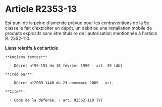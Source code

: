 # Article R2353-13

Est puni de la peine d'amende prévue pour les contraventions de la 5e classe le fait d'exploiter un dépôt, un débit ou une
installation mobile de produits explosifs sans être titulaire de l'autorisation mentionnée à l'article R. 2352-110.

**Liens relatifs à cet article**

	**Anciens textes**:

	  - Décret n°90-153 du 16 février 1990 - art. 39 (Ab)

	**Créé par**:

	  - Décret n°2009-1440 du 23 novembre 2009 - art.

	**Cite**:

	  - Code de la défense. - art. R2352-110 (V)
